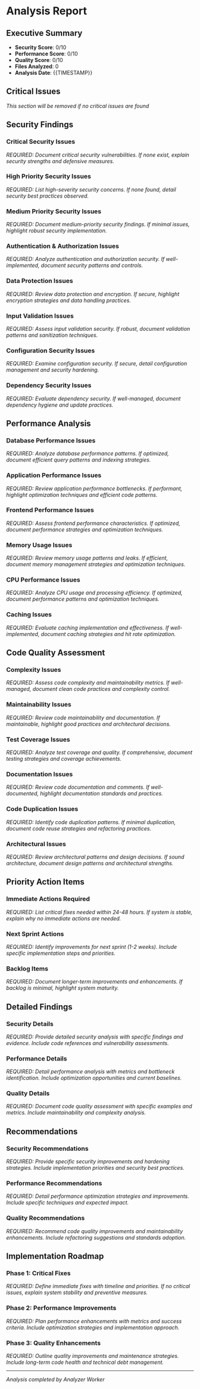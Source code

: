 # Analysis Report

## Executive Summary
- **Security Score**: 0/10
- **Performance Score**: 0/10  
- **Quality Score**: 0/10
- **Files Analyzed**: 0
- **Analysis Date**: {{TIMESTAMP}}

## Critical Issues
*This section will be removed if no critical issues are found*

## Security Findings

### Critical Security Issues
*REQUIRED: Document critical security vulnerabilities. If none exist, explain security strengths and defensive measures.*

### High Priority Security Issues  
*REQUIRED: List high-severity security concerns. If none found, detail security best practices observed.*

### Medium Priority Security Issues
*REQUIRED: Document medium-priority security findings. If minimal issues, highlight robust security implementation.*

### Authentication & Authorization Issues
*REQUIRED: Analyze authentication and authorization security. If well-implemented, document security patterns and controls.*

### Data Protection Issues
*REQUIRED: Review data protection and encryption. If secure, highlight encryption strategies and data handling practices.*

### Input Validation Issues
*REQUIRED: Assess input validation security. If robust, document validation patterns and sanitization techniques.*

### Configuration Security Issues
*REQUIRED: Examine configuration security. If secure, detail configuration management and security hardening.*

### Dependency Security Issues
*REQUIRED: Evaluate dependency security. If well-managed, document dependency hygiene and update practices.*

## Performance Analysis

### Database Performance Issues
*REQUIRED: Analyze database performance patterns. If optimized, document efficient query patterns and indexing strategies.*

### Application Performance Issues
*REQUIRED: Review application performance bottlenecks. If performant, highlight optimization techniques and efficient code patterns.*

### Frontend Performance Issues
*REQUIRED: Assess frontend performance characteristics. If optimized, document performance strategies and optimization techniques.*

### Memory Usage Issues
*REQUIRED: Review memory usage patterns and leaks. If efficient, document memory management strategies and optimization techniques.*

### CPU Performance Issues
*REQUIRED: Analyze CPU usage and processing efficiency. If optimized, document performance patterns and optimization techniques.*

### Caching Issues
*REQUIRED: Evaluate caching implementation and effectiveness. If well-implemented, document caching strategies and hit rate optimization.*

## Code Quality Assessment

### Complexity Issues
*REQUIRED: Assess code complexity and maintainability metrics. If well-managed, document clean code practices and complexity control.*

### Maintainability Issues
*REQUIRED: Review code maintainability and documentation. If maintainable, highlight good practices and architectural decisions.*

### Test Coverage Issues
*REQUIRED: Analyze test coverage and quality. If comprehensive, document testing strategies and coverage achievements.*

### Documentation Issues
*REQUIRED: Review code documentation and comments. If well-documented, highlight documentation standards and practices.*

### Code Duplication Issues
*REQUIRED: Identify code duplication patterns. If minimal duplication, document code reuse strategies and refactoring practices.*

### Architectural Issues
*REQUIRED: Review architectural patterns and design decisions. If sound architecture, document design patterns and architectural strengths.*

## Priority Action Items

### Immediate Actions Required
*REQUIRED: List critical fixes needed within 24-48 hours. If system is stable, explain why no immediate actions are needed.*

### Next Sprint Actions
*REQUIRED: Identify improvements for next sprint (1-2 weeks). Include specific implementation steps and priorities.*

### Backlog Items
*REQUIRED: Document longer-term improvements and enhancements. If backlog is minimal, highlight system maturity.*

## Detailed Findings

### Security Details
*REQUIRED: Provide detailed security analysis with specific findings and evidence. Include code references and vulnerability assessments.*

### Performance Details  
*REQUIRED: Detail performance analysis with metrics and bottleneck identification. Include optimization opportunities and current baselines.*

### Quality Details
*REQUIRED: Document code quality assessment with specific examples and metrics. Include maintainability and complexity analysis.*

## Recommendations

### Security Recommendations
*REQUIRED: Provide specific security improvements and hardening strategies. Include implementation priorities and security best practices.*

### Performance Recommendations
*REQUIRED: Detail performance optimization strategies and improvements. Include specific techniques and expected impact.*

### Quality Recommendations
*REQUIRED: Recommend code quality improvements and maintainability enhancements. Include refactoring suggestions and standards adoption.*

## Implementation Roadmap

### Phase 1: Critical Fixes
*REQUIRED: Define immediate fixes with timeline and priorities. If no critical issues, explain system stability and preventive measures.*

### Phase 2: Performance Improvements
*REQUIRED: Plan performance enhancements with metrics and success criteria. Include optimization strategies and implementation approach.*

### Phase 3: Quality Enhancements
*REQUIRED: Outline quality improvements and maintenance strategies. Include long-term code health and technical debt management.*

---
*Analysis completed by Analyzer Worker*